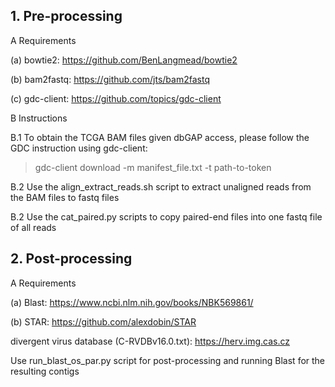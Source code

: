 ## 1. Pre-processing

A Requirements

(a) bowtie2: https://github.com/BenLangmead/bowtie2

(b) bam2fastq: https://github.com/jts/bam2fastq

(c) gdc-client: https://github.com/topics/gdc-client

B Instructions

B.1 To obtain the TCGA BAM files given dbGAP access, please follow the GDC instruction using gdc-client:

>gdc-client download -m manifest_file.txt -t path-to-token

B.2 Use the align_extract_reads.sh script to extract unaligned reads from the BAM files to fastq files

B.2 Use the cat_paired.py scripts to copy paired-end files into one fastq file of all reads


## 2. Post-processing

A Requirements

(a) Blast: https://www.ncbi.nlm.nih.gov/books/NBK569861/

(b) STAR: https://github.com/alexdobin/STAR

divergent virus database (C-RVDBv16.0.txt): https://herv.img.cas.cz

Use run_blast_os_par.py script for post-processing and running Blast for the resulting contigs

